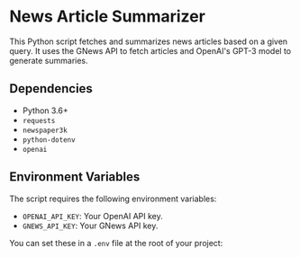 # News Article Summarizer

This Python script fetches and summarizes news articles based on a given query. It uses the GNews API to fetch articles and OpenAI's GPT-3 model to generate summaries.

## Dependencies

- Python 3.6+
- `requests`
- `newspaper3k`
- `python-dotenv`
- `openai`

## Environment Variables

The script requires the following environment variables:

- `OPENAI_API_KEY`: Your OpenAI API key.
- `GNEWS_API_KEY`: Your GNews API key.

You can set these in a `.env` file at the root of your project:

